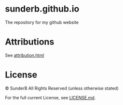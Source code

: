 # sunderb.github.io
The repository for my github website
# Attributions
See [attribution.html](attribution.html)
# License
© SunderB All Rights Reserved (unless otherwise stated)

For the full current License, see [LICENSE.md](LICENSE.md).
